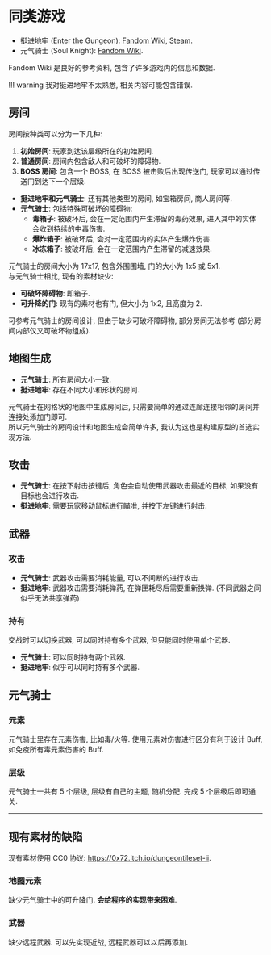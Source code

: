 # 同类游戏

- 挺进地牢 (Enter the Gungeon): [Fandom Wiki](https://soul-knight.fandom.com/wiki/Soul_Knight_Wiki), [Steam](https://store.steampowered.com/app/311690/Enter_the_Gungeon/).
- 元气骑士 (Soul Knight): [Fandom Wiki](https://enterthegungeon.fandom.com/wiki/Enter_the_Gungeon_Wiki).

Fandom Wiki 是良好的参考资料, 包含了许多游戏内的信息和数据.

!!! warning
    我对挺进地牢不太熟悉, 相关内容可能包含错误.

## 房间

房间按种类可以分为一下几种:

1. **初始房间**: 玩家到达该层级所在的初始房间.
2. **普通房间**: 房间内包含敌人和可破坏的障碍物.
3. **BOSS 房间**: 包含一个 BOSS, 在 BOSS 被击败后出现传送门, 玩家可以通过传送门到达下一个层级.

- **挺进地牢和元气骑士**: 还有其他类型的房间, 如宝箱房间, 商人房间等.
- **元气骑士**: 包括特殊可破坏的障碍物:
    - **毒箱子**: 被破坏后, 会在一定范围内产生滞留的毒药效果, 进入其中的实体会收到持续的中毒伤害.
    - **爆炸箱子**: 被破坏后, 会对一定范围内的实体产生爆炸伤害.
    - **冰冻箱子**: 被破坏后, 会在一定范围内产生滞留的减速效果.

元气骑士的房间大小为 17x17, 包含外围围墙, 门的大小为 1x5 或 5x1.  
与元气骑士相比, 现有的素材缺少:

- **可破坏障碍物**: 即箱子.
- **可升降的门**: 现有的素材也有门, 但大小为 1x2, 且高度为 2.

可参考元气骑士的房间设计, 但由于缺少可破坏障碍物, 部分房间无法参考 (部分房间内部仅又可破坏物组成).

## 地图生成

- **元气骑士**: 所有房间大小一致.
- **挺进地牢**: 存在不同大小和形状的房间.

元气骑士在网格状的地图中生成房间后, 只需要简单的通过连廊连接相邻的房间并连接处添加门即可.  
所以元气骑士的房间设计和地图生成会简单许多, 我认为这也是构建原型的首选实现方法.

## 攻击

- **元气骑士**: 在按下射击按键后, 角色会自动使用武器攻击最近的目标, 如果没有目标也会进行攻击.  
- **挺进地牢**: 需要玩家移动鼠标进行瞄准, 并按下左键进行射击.

## 武器

### 攻击

- **元气骑士**: 武器攻击需要消耗能量, 可以不间断的进行攻击.
- **挺进地牢**: 武器攻击需要消耗弹药, 在弹匣耗尽后需要重新换弹. (不同武器之间似乎无法共享弹药)

### 持有

交战时可以切换武器, 可以同时持有多个武器, 但只能同时使用单个武器.

- **元气骑士**: 可以同时持有两个武器.
- **挺进地牢**: 似乎可以同时持有多个武器.

## 元气骑士

### 元素

元气骑士里存在元素伤害, 比如毒/火等. 使用元素对伤害进行区分有利于设计 Buff, 如免疫所有毒元素伤害的 Buff.

### 层级

元气骑士一共有 5 个层级, 层级有自己的主题, 随机分配. 完成 5 个层级后即可通关.

---

## 现有素材的缺陷

现有素材使用 CC0 协议: <https://0x72.itch.io/dungeontileset-ii>.

### 地图元素

缺少元气骑士中的可升降门. **会给程序的实现带来困难**.

### 武器

缺少远程武器. 可以先实现近战, 远程武器可以以后再添加.
